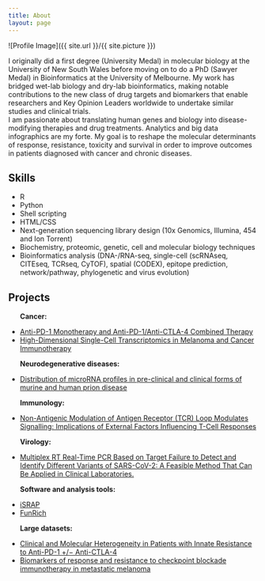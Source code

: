 ```yaml
---
title: About
layout: page
---
```

![Profile Image]({{ site.url }}/{{ site.picture }})

<p>I originally did a first degree (University Medal) in molecular biology at the University of New South Wales before moving on to do a PhD (Sawyer Medal) in Bioinformatics at the University of Melbourne. My work has bridged wet-lab biology and dry-lab bioinformatics, making notable contributions to the new class of drug targets and biomarkers that enable researchers and Key Opinion Leaders worldwide to undertake similar studies and clinical trials.
<br>
I am passionate about translating human genes and biology into disease-modifying therapies and drug treatments. Analytics and big data infographics are my forte. My goal is to reshape the molecular determinants of response, resistance, toxicity and survival in order to improve outcomes in patients diagnosed with cancer and chronic diseases.</p>

<h2>Skills</h2>

<ul class="skill-list">
	<li>R</li>
	<li>Python</li>
	<li>Shell scripting</li>
	<li>HTML/CSS</li>
	<li>Next-generation sequencing library design (10x Genomics, Illumina, 454 and Ion Torrent)</li>
	<li>Biochemistry, proteomic, genetic, cell and molecular biology techniques</li>
	<li>Bioinformatics analysis (DNA-/RNA-seq, single-cell (scRNAseq, CITEseq, TCRseq, CyTOF), spatial (CODEX), epitope prediction, network/pathway, phylogenetic and virus evolution)</li>
</ul>

<h2>Projects</h2>

<ul>

<b>Cancer:</b>	
	<li><a href="https://www.cell.com/cancer-cell/fulltext/S1535-6108(19)30037-6">Anti-PD-1 Monotherapy and Anti-PD-1/Anti-CTLA-4 Combined Therapy</a></li>
	<li><a href="https://www.mdpi.com/2073-4425/12/10/1629">High-Dimensional Single-Cell Transcriptomics in Melanoma and Cancer Immunotherapy</a></li>

<b>Neurodegenerative diseases:</b>	
	<li><a href="https://www.nature.com/articles/s42003-021-01868-x">Distribution of microRNA profiles in pre-clinical and clinical forms of murine and human prion disease</a></li>

<b>Immunology:</b>
	<li><a href="https://www.mdpi.com/1422-0067/24/11/9334">Non-Antigenic Modulation of Antigen Receptor (TCR) Loop Modulates Signalling: Implications of External Factors Influencing T-Cell Responses</a></li>

<b>Virology:</b>
	<li><a href="https://www.mdpi.com/2075-4418/13/8/1364)">Multiplex RT Real-Time PCR Based on Target Failure to Detect and Identify Different Variants of SARS-CoV-2: A Feasible Method That Can Be Applied in Clinical Laboratories.</a></li>

 <b>Software and analysis tools:</b>
	<li><a href="http://israp.sourceforge.net/">iSRAP</a></li>
	<li><a href="http://www.funrich.org/">FunRich</a></li>

  <b>Large datasets:</b>
	<li><a href="https://www.ebi.ac.uk/ena/browser/view/PRJEB45779">Clinical and Molecular Heterogeneity in Patients with Innate Resistance to Anti-PD-1 +/− Anti-CTLA-4</a></li>
	<li><a href="https://www.ebi.ac.uk/ena/browser/view/PRJEB23709">Biomarkers of response and resistance to checkpoint blockade immunotherapy in metastatic melanoma</a></li>
</ul>
